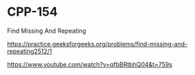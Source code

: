 # CPP-154
Find Missing And Repeating 



https://practice.geeksforgeeks.org/problems/find-missing-and-repeating2512/1




https://www.youtube.com/watch?v=qfbBRtbhQ04&t=759s

